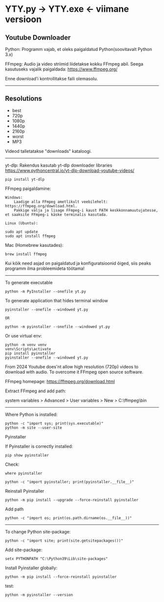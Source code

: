 ﻿# YTY.py -> YTY.exe <- viimane versioon
## Youtube Downloader

Python: Programm vajab, et oleks paigaldatud Python(soovitavalt Python 3.x)

FFmpeg: Audio ja video striimid liidetakse kokku FFmpeg abil. 
Seega kasutuseks vajalik paigaldada: https://www.ffmpeg.org/


Enne download'i kontrollitakse faili olemasolu.

---

## Resolutions

* best
* 720p
* 1080p
* 1440p
* 2160p
* worst
* MP3

Videod talletatakse "downloads" kataloogi.  

----
yt-dlp: Rakendus kasutab yt-dlp downloader libraries https://www.pythoncentral.io/yt-dlp-download-youtube-videos/

```
pip install yt-dlp
```

FFmpeg paigaldamine:

    Windows:
        Laadige alla FFmpeg ametlikult veebilehelt: https://ffmpeg.org/download.html.
        Pakkige välja ja lisage FFmpeg-i kaust PATH keskkonnamuutujatesse, et saaksite FFmpeg-i käske terminalis kasutada.

    Linux (Ubuntu):

```
sudo apt update
sudo apt install ffmpeg
```

Mac (Homebrew kasutades):

```
brew install ffmpeg
```
Kui kõik need asjad on paigaldatud ja konfiguratsioonid õiged, siis peaks programm ilma probleemideta töötama!



----

To generate executable

```
python -m PyInstaller --onefile yt.py
```

To generate application that hides terminal window

```
pyinstaller --onefile --windowed yt.py

OR

python -m pyinstaller --onefile --windowed yt.py
```

Or use virtual env:
```
python -m venv venv
venv\Scripts\activate
pip install pyinstaller
pyinstaller --onefile --windowed yt.py
```

From 2024 Youtube does'nt allow high resolution (720p) videos to download with audio.
To overcome it FFmpeg open source software.

FFmpeg homepage: https://ffmpeg.org/download.html

Extract FFmpeg and add path:

system variables > Advanced > User variables > New > C:\ffmpeg\bin


---

Where Python is installed:

```
python -c "import sys; print(sys.executable)"
python -m site --user-site
```

Pyinstaller

If Pyinstaller is correctly installed:

```
pip show pyinstaller
```

Check:

```
where pyinstaller
```

```
python -c "import pyinstaller; print(pyinstaller.__file__)"
```

Reinstall Pyinstaller
```
python -m pip install --upgrade --force-reinstall pyinstaller
```

Add path
```
python -c "import os; print(os.path.dirname(os.__file__))"
```

-------

To change Python site-package:

```
python -c "import site; print(site.getsitepackages())"
```

Add site-package:

```
setx PYTHONPATH "C:\Python39\Lib\site-packages"
```

Install Pyinstaller globally:

```
python -m pip install --force-reinstall pyinstaller
```

test:

```
python -m pyinstaller --version
```
